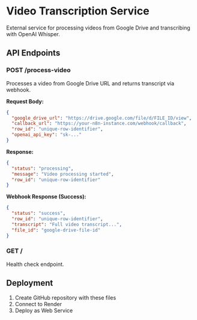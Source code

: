 # Video Transcription Service

External service for processing videos from Google Drive and transcribing with OpenAI Whisper.

## API Endpoints

### POST /process-video
Processes a video from Google Drive URL and returns transcript via webhook.

**Request Body:**
```json
{
  "google_drive_url": "https://drive.google.com/file/d/FILE_ID/view",
  "callback_url": "https://your-n8n-instance.com/webhook/callback",
  "row_id": "unique-row-identifier",
  "openai_api_key": "sk-..."
}
```

**Response:**
```json
{
  "status": "processing",
  "message": "Video processing started",
  "row_id": "unique-row-identifier"
}
```

**Webhook Response (Success):**
```json
{
  "status": "success",
  "row_id": "unique-row-identifier", 
  "transcript": "Full video transcript...",
  "file_id": "google-drive-file-id"
}
```

### GET /
Health check endpoint.

## Deployment

1. Create GitHub repository with these files
2. Connect to Render
3. Deploy as Web Service
